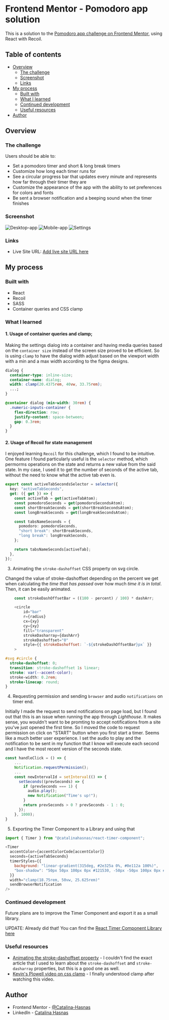 # Frontend Mentor - Pomodoro app solution

This is a solution to the [Pomodoro app challenge on Frontend Mentor](https://www.frontendmentor.io/challenges/pomodoro-app-KBFnycJ6G), using React with Recoil.

## Table of contents

- [Overview](#overview)
  - [The challenge](#the-challenge)
  - [Screenshot](#screenshot)
  - [Links](#links)
- [My process](#my-process)
  - [Built with](#built-with)
  - [What I learned](#what-i-learned)
  - [Continued development](#continued-development)
  - [Useful resources](#useful-resources)
- [Author](#author)

## Overview

### The challenge

Users should be able to:

- Set a pomodoro timer and short & long break timers
- Customize how long each timer runs for
- See a circular progress bar that updates every minute and represents how far through their timer they are
- Customize the appearance of the app with the ability to set preferences for colors and fonts
- Be sent a browser notification and a beeping sound when the timer finishes

### Screenshot

![Desktop-app](/src/assets/screenshots/screenshot.png)
![Mobile-app](/src/assets/screenshots/mobile.png)
![Settings](/src/assets/screenshots/settings.png)

### Links

- Live Site URL: [Add live site URL here](https://catalina-hasnas.github.io/Pomodoro-App/)

## My process

### Built with

- React
- Recoil
- SASS
- Container queries and CSS clamp

### What I learned

#### 1. Usage of container queries and clamp;

Making the settings dialog into a container and having media queries based on the `container size` instead of the screen size proved to be efficient. So is using `clamp` to have the dialog width adjust based on the viewport width with a min and a max width according to the figma designs.

```css
dialog {
  container-type: inline-size;
  container-name: dialog;
  width: clamp(20.4375rem, 40vw, 33.75rem);
  ...;
}

@container dialog (min-width: 30rem) {
  .numeric-inputs-container {
    flex-direction: row;
    justify-content: space-between;
    gap: 0.3rem;
  }
}
```

#### 2. Usage of Recoil for state management

I enjoyed learning `Recoil` for this challenge, which I found to be intuitive. One feature I found particularly useful is the `selector` method, which permorms operations on the state and returns a new value from the said state.
In my case, I used it to get the number of seconds of the active tab, without the need to know what the active tab even is.

```ts
export const activeTabSecondsSelector = selector({
  key: "activeTabSeconds",
  get: ({ get }) => {
    const activeTab = get(activeTabAtom);
    const pomodoroSeconds = get(pomodoroSecondsAtom);
    const shortBreakSeconds = get(shortBreakSecondsAtom);
    const longBreakSeconds = get(longBreakSecondsAtom);

    const tabsNameSeconds = {
      pomodoro: pomodoroSeconds,
      "short break": shortBreakSeconds,
      "long break": longBreakSeconds,
    };

    return tabsNameSeconds[activeTab];
  },
});
```

3. Animating the `stroke-dashoffset` CSS property on svg circle.

Changed the value of stroke-dashoffset depending on the percent we get when calculating the _time that has passed_ over how much _time it is in total_. Then, it can be easily animated.

```js
    const strokeDashOffsetBar = ((100 - percent) / 100) * dashArr;

    <circle
        id="bar"
        r={radius}
        cx={xy}
        cy={xy}
        fill="transparent"
        strokeDasharray={dashArr}
        strokeDashoffset="0"
        style={{ strokeDashoffset: `-${strokeDashOffsetBar}px` }}
    >
```

```css
#svg #circle {
  stroke-dashoffset: 0;
  transition: stroke-dashoffset 1s linear;
  stroke: var(--accent-color);
  stroke-width: 0.2rem;
  stroke-linecap: round;
}
```

4. Requesting permission and sending `browser` and audio `notifications` on timer end.

Initially I made the request to send notifications on page load, but I found out that this is an issue when running the app through _Lighthouse_. It makes sense, you wouldn't want to be promting to accept notifications from a site you've just opened the first time. So I moved the code to request permission on click on "START" button when you first start a timer. Seems like a much better user experience. I set the audio to play and the notification to be sent in my function that I know will execute each second and I have the most recent version of the seconds state.

```js
const handleClick = () => {
    ...
    Notification.requestPermission();
    ...
    const newIntervalId = setInterval(() => {
      setSeconds((prevSeconds) => {
        if (prevSeconds === 1) {
          audio.play();
          new Notification("Time's up!");
        }
        return prevSeconds > 0 ? prevSeconds - 1 : 0;
      });
    }, 1000);
}
```

5. Exporting the Timer Component to a Library and using that

```js
import { Timer } from "@catalinahasnas/react-timer-component";

<Timer
  accentColor={accentColorCode[accentColor]}
  seconds={activeTabSeconds}
  timerStyles={{
    background: "linear-gradient(315deg, #2e325a 0%, #0e112a 100%)",
    "box-shadow": "50px 50px 100px 0px #121530, -50px -50px 100px 0px #272c5a", margin: "auto",
  }}
  width="clamp(18.75rem, 50vw, 25.625rem)"
  sendBrowserNotification
/>
```

### Continued development

Future plans are to improve the Timer Component and export it as a small library.

UPDATE: Already did that! You can find the [React Timer Component Library here](https://github.com/Catalina-Hasnas/react-timer-component)

### Useful resources

- [Animating the stroke-dashoffset property](https://javascript.plainenglish.io/how-to-animate-svg-circle-with-javascript-8e8c720ee3a2) - I couldn't find the exact article that I used to learn about the `stroke-dashoffset` and `stroke-dasharray` properties, but this is a good one as well.
- [Kevin's Plowell video on css clamp](https://www.youtube.com/watch?v=U9VF-4euyRo) - I finally understood clamp after watching this video.

## Author

- Frontend Mentor - [@Catalina-Hasnas](https://www.frontendmentor.io/profile/Catalina-Hasnas)
- LinkedIn - [Catalina Hasnas](https://www.linkedin.com/in/catalina-hasnas-7481731b8/)
